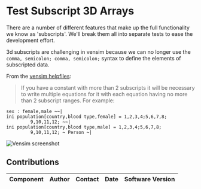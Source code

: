 Test Subscript 3D Arrays
========================

There are a number of different features that make up the full functionality we know as 'subscripts'. We'll break them all into separate tests to ease the development effort.

3d subscripts are challenging in vensim because we can no longer use the `comma, semicolon; comma, semicolon;` syntax to define the elements of subscripted data.
 
From the [vensim helpfiles](http://www.vensim.com/documentation/22070.htm): 
>If you have a constant with more than 2 subscripts it will be necessary to write multiple equations for it with each equation having no more than 2 subscript ranges.  For example:
>
~~~
sex : female,male ~~|
ini population[country,blood type,female] = 1,2,3,4;5,6,7,8;
         9,10,11,12; ~~|
ini population[country,blood type,male] = 1,2,3,4;5,6,7,8;
         9,10,11,12; ~ Person ~|
~~~

![Vensim screenshot](vensim_screenshot.png)


Contributions
-------------

| Component                         | Author          | Contact                    | Date    | Software Version        |
|:--------------------------------- |:--------------- |:-------------------------- |:------- |:----------------------- |


